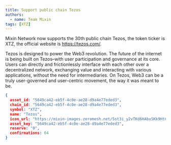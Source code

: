 ```yaml
---
title: Support public chain Tezos
authors:  
  - name: Team Mixin
tags: [XTZ]
---
```


Mixin Network now supports the 30th public chain Tezos, the token ticker is XTZ, the official website is <https://tezos.com/>.

Tezos is designed to power the Web3 revolution. The future of the internet is being built on Tezos–with user participation and governance at its core. Users can directly and frictionlessly interface with each other over a decentralized network, exchanging value and interacting with various applications, without the need for intermediaries. On Tezos, Web3 can be a truly user-governed and user-centric movement, the way it was meant to be.

```json
{
  asset_id: "5649ca42-eb5f-4c0e-ae28-d9a4e77eded3",
  chain_id: "5649ca42-eb5f-4c0e-ae28-d9a4e77eded3",
  symbol: "XTZ",
  name: "Tezos",
  icon_url: "https://mixin-images.zeromesh.net/5st3i_y2vTKd6HAbxSKk9HtC68oj_m5BowKpXNzzgjiSnYQRLfF14pFS_4pMCNQVjjQyA6EO6E5Gn_BhyGv02OA=s128";;,
  asset_key: "5649ca42-eb5f-4c0e-ae28-d9a4e77eded3",
  reserve: "0",
  confirmations: 64
}
```
